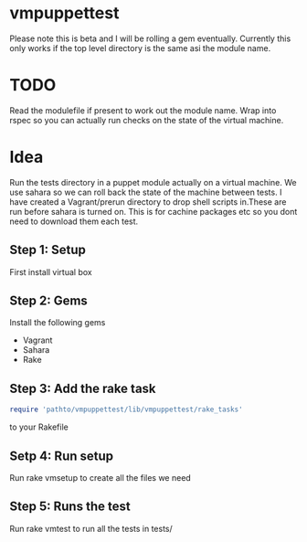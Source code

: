 vmpuppettest
==================================

Please note this is beta and I will be rolling a gem eventually.
Currently this only works if the top level directory is the same asi the module 
name.

# TODO
Read the modulefile if present to work out the module name.
Wrap into rspec so you can actually run checks on the state of the virtual machine.

# Idea

Run the tests directory in a puppet module actually on a virtual machine. We use 
sahara so we can roll back the state of the machine between tests. I have created
a Vagrant/prerun directory to drop shell scripts in.These are run before sahara is
turned on. This is for cachine packages etc so you dont need to download them each
test.

## Step 1: Setup
First install virtual box

## Step 2: Gems
Install the following gems

* Vagrant
* Sahara
* Rake

## Step 3: Add the rake task

```ruby
require 'pathto/vmpuppettest/lib/vmpuppettest/rake_tasks'
```
to your  Rakefile
## Setp 4: Run setup 
Run rake vmsetup to create all the files we need

## Step 5: Runs the test
Run rake vmtest to run all the tests in tests/
